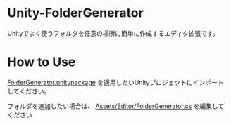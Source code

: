 # Unity-FolderGenerator
Unityでよく使うフォルダを任意の場所に簡単に作成するエディタ拡張です。

# How to Use
[FolderGenerator.unitypackage](https://github.com/c-nao27/Unity-FolderGenerator/tree/master/ExportPackages)
を適用したいUnityプロジェクトにインポートしてください。

フォルダを追加したい場合は、
[Assets/Editor/FolderGenerator.cs](https://github.com/c-nao27/Unity-FolderGenerator/blob/master/Assets/Editor/FolderGenerator.cs)
を編集してください
